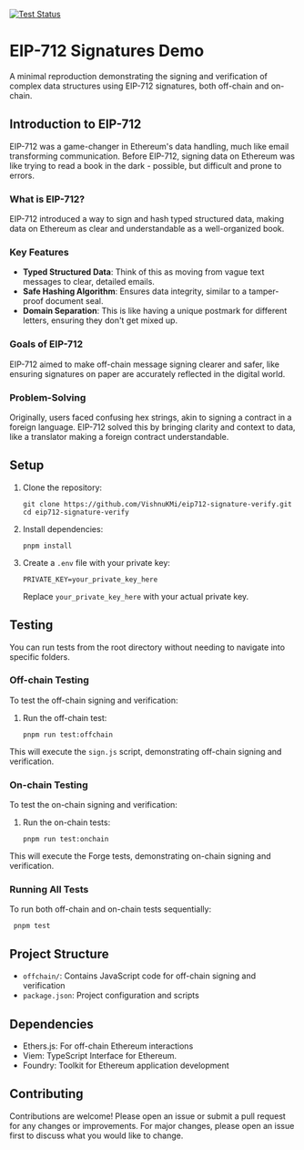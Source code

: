 [![Test Status](https://img.shields.io/github/workflow/status/VishnuKMi/eip712-signature-verify/CI)](https://github.com/VishnuKMi/eip712-signature-verify/actions/workflows/test.yml)

# EIP-712 Signatures Demo

A minimal reproduction demonstrating the signing and verification of complex data structures using EIP-712 signatures, both off-chain and on-chain.

## Introduction to EIP-712

EIP-712 was a game-changer in Ethereum's data handling, much like email transforming communication. Before EIP-712, signing data on Ethereum was like trying to read a book in the dark - possible, but difficult and prone to errors.

### What is EIP-712?

EIP-712 introduced a way to sign and hash typed structured data, making data on Ethereum as clear and understandable as a well-organized book.

### Key Features

- **Typed Structured Data**: Think of this as moving from vague text messages to clear, detailed emails.
- **Safe Hashing Algorithm**: Ensures data integrity, similar to a tamper-proof document seal.
- **Domain Separation**: This is like having a unique postmark for different letters, ensuring they don't get mixed up.

### Goals of EIP-712

EIP-712 aimed to make off-chain message signing clearer and safer, like ensuring signatures on paper are accurately reflected in the digital world.

### Problem-Solving

Originally, users faced confusing hex strings, akin to signing a contract in a foreign language. EIP-712 solved this by bringing clarity and context to data, like a translator making a foreign contract understandable.

## Setup

1. Clone the repository:

   ```
   git clone https://github.com/VishnuKMi/eip712-signature-verify.git
   cd eip712-signature-verify
   ```

2. Install dependencies:

   ```
   pnpm install
   ```

3. Create a `.env` file with your private key:

   ```
   PRIVATE_KEY=your_private_key_here
   ```

   Replace `your_private_key_here` with your actual private key.

## Testing

You can run tests from the root directory without needing to navigate into specific folders.

### Off-chain Testing

To test the off-chain signing and verification:

1. Run the off-chain test:

   ```
   pnpm run test:offchain
   ```

This will execute the `sign.js` script, demonstrating off-chain signing and verification.

### On-chain Testing

To test the on-chain signing and verification:

1. Run the on-chain tests:

   ```
   pnpm run test:onchain
   ```

This will execute the Forge tests, demonstrating on-chain signing and verification.

### Running All Tests

To run both off-chain and on-chain tests sequentially:

```
 pnpm test
```

## Project Structure

- `offchain/`: Contains JavaScript code for off-chain signing and verification
- `package.json`: Project configuration and scripts

## Dependencies

- Ethers.js: For off-chain Ethereum interactions
- Viem: TypeScript Interface for Ethereum.
- Foundry: Toolkit for Ethereum application development

## Contributing

Contributions are welcome! Please open an issue or submit a pull request for any changes or improvements. For major changes, please open an issue first to discuss what you would like to change.
